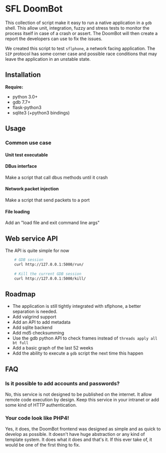 SFL DoomBot
===========

This collection of script make it easy to run a native application in a `gdb`
shell. This allow unit, integration, fuzzy and stress tests to monitor the 
process itself in case of a crash or assert. The DoomBot will then create a 
report the developers can use to fix the issues.

We created this script to test `sflphone`, a network facing application. The 
`SIP` protocol has some corner case and possible race conditions that may leave
the application in an unstable state.

## Installation

**Require:**

* python 3.0+
* gdb 7.7+
* flask-python3
* sqlite3 (+python3 bindings)

## Usage

### Common use case

#### Unit test executable

#### DBus interface

Make a script that call dbus methods until it crash

#### Network packet injection

Make a script that send packets to a port

#### File loading

Add an "load file and exit command line args"

## Web service API

The API is quite simple for now

```sh
    # GDB session
    curl http://127.0.0.1:5000/run/
    
    # Kill the current GDB session
    curl http://127.0.0.1:5000/kill/
```

## Roadmap

* The application is still tightly integrated with sflphone, a better separation is needed.
* Add valgrind support
* Add an API to add metadata
* Add sqlite backend
* Add md5 checksumming
* Use the gdb python API to check frames instead of `threads apply all bt full`
* Add a basic graph of the last 52 weeks
* Add the ability to execute a `gdb` script the next time this happen

## FAQ

### Is it possible to add accounts and passwords?

No, this service is not designed to be published on the internet. It allow
remote code execution by design. Keep this service in your intranet or add
some kind of HTTP authentication.

### Your code look like PHP4!

Yes, it does, the DoomBot frontend was designed as simple and as quick to develop
as possible. It doesn't have huge abstraction or any kind of template system. It
does what it does and that's it. If this ever take of, it would be one of the
first thing to fix.
